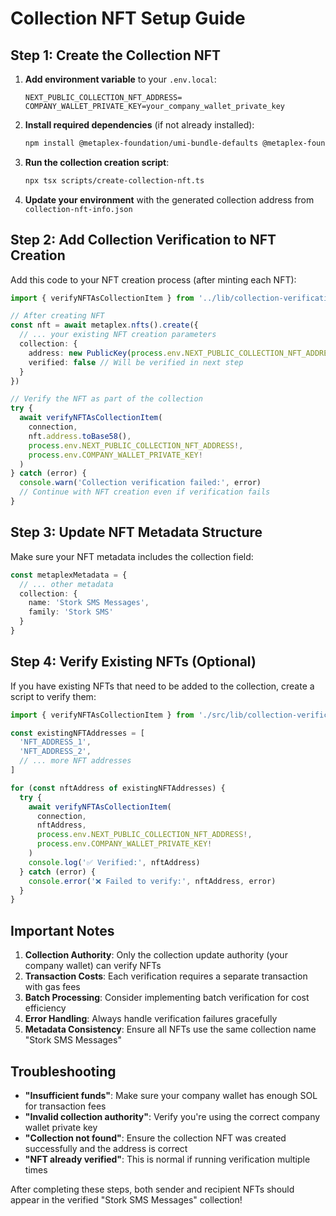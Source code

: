 # Collection NFT Setup Guide

## Step 1: Create the Collection NFT

1. **Add environment variable** to your `.env.local`:
   ```
   NEXT_PUBLIC_COLLECTION_NFT_ADDRESS=
   COMPANY_WALLET_PRIVATE_KEY=your_company_wallet_private_key
   ```

2. **Install required dependencies** (if not already installed):
   ```bash
   npm install @metaplex-foundation/umi-bundle-defaults @metaplex-foundation/mpl-token-metadata bs58
   ```

3. **Run the collection creation script**:
   ```bash
   npx tsx scripts/create-collection-nft.ts
   ```

4. **Update your environment** with the generated collection address from `collection-nft-info.json`

## Step 2: Add Collection Verification to NFT Creation

Add this code to your NFT creation process (after minting each NFT):

```typescript
import { verifyNFTAsCollectionItem } from '../lib/collection-verification'

// After creating NFT
const nft = await metaplex.nfts().create({
  // ... your existing NFT creation parameters
  collection: {
    address: new PublicKey(process.env.NEXT_PUBLIC_COLLECTION_NFT_ADDRESS!),
    verified: false // Will be verified in next step
  }
})

// Verify the NFT as part of the collection
try {
  await verifyNFTAsCollectionItem(
    connection,
    nft.address.toBase58(),
    process.env.NEXT_PUBLIC_COLLECTION_NFT_ADDRESS!,
    process.env.COMPANY_WALLET_PRIVATE_KEY!
  )
} catch (error) {
  console.warn('Collection verification failed:', error)
  // Continue with NFT creation even if verification fails
}
```

## Step 3: Update NFT Metadata Structure

Make sure your NFT metadata includes the collection field:

```typescript
const metaplexMetadata = {
  // ... other metadata
  collection: {
    name: 'Stork SMS Messages',
    family: 'Stork SMS'
  }
}
```

## Step 4: Verify Existing NFTs (Optional)

If you have existing NFTs that need to be added to the collection, create a script to verify them:

```typescript
import { verifyNFTAsCollectionItem } from './src/lib/collection-verification'

const existingNFTAddresses = [
  'NFT_ADDRESS_1',
  'NFT_ADDRESS_2',
  // ... more NFT addresses
]

for (const nftAddress of existingNFTAddresses) {
  try {
    await verifyNFTAsCollectionItem(
      connection,
      nftAddress,
      process.env.NEXT_PUBLIC_COLLECTION_NFT_ADDRESS!,
      process.env.COMPANY_WALLET_PRIVATE_KEY!
    )
    console.log('✅ Verified:', nftAddress)
  } catch (error) {
    console.error('❌ Failed to verify:', nftAddress, error)
  }
}
```

## Important Notes

1. **Collection Authority**: Only the collection update authority (your company wallet) can verify NFTs
2. **Transaction Costs**: Each verification requires a separate transaction with gas fees
3. **Batch Processing**: Consider implementing batch verification for cost efficiency
4. **Error Handling**: Always handle verification failures gracefully
5. **Metadata Consistency**: Ensure all NFTs use the same collection name "Stork SMS Messages"

## Troubleshooting

- **"Insufficient funds"**: Make sure your company wallet has enough SOL for transaction fees
- **"Invalid collection authority"**: Verify you're using the correct company wallet private key
- **"Collection not found"**: Ensure the collection NFT was created successfully and the address is correct
- **"NFT already verified"**: This is normal if running verification multiple times

After completing these steps, both sender and recipient NFTs should appear in the verified "Stork SMS Messages" collection!